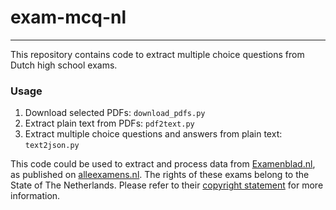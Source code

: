 # exam-mcq-nl

---

This repository contains code to extract multiple choice questions from Dutch high school exams.

### Usage

1. Download selected PDFs: ``download_pdfs.py``
2. Extract plain text from PDFs: ``pdf2text.py``
3. Extract multiple choice questions and answers from plain text: ``text2json.py``


This code could be used to extract and process data from [Examenblad.nl](https://www.examenblad.nl), as published on [alleexamens.nl](alleexamens.nl). The rights of these exams belong to the State of The Netherlands. Please refer to their [copyright statement](https://www.examenblad.nl/over-examenblad/copyright) for more information.